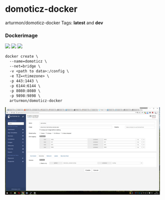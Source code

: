 # domoticz-docker

arturmon/domoticz-docker Tags: **latest** and **dev** 

### Dockerimage
[![](https://images.microbadger.com/badges/image/arturmon/domoticz-docker.svg)](https://microbadger.com/images/arturmon/domoticz-docker "Get your own image badge on microbadger.com")
[![](https://images.microbadger.com/badges/version/arturmon/domoticz-docker.svg)](https://microbadger.com/images/arturmon/domoticz-docker "Get your own version badge on microbadger.com")
[![](https://images.microbadger.com/badges/license/arturmon/domoticz-docker.svg)](https://microbadger.com/images/arturmon/domoticz-docker "Get your own license badge on microbadger.com")


```
docker create \
  --name=domoticz \
  --net=bridge \
  -v <path to data>:/config \
  -e TZ=<timezone> \
  -p 443:1443 \
  -p 6144:6144 \
  -p 8080:8080 \
  -p 9898:9898 \
  arturmon/domoticz-docker
  ```
![Иллюстрация к проекту](https://github.com/arturmon/domoticz-docker/blob/master/Безымянный.jpg)
